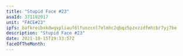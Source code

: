 ```yaml
---
title: "Stupid Face #23"
asaId: 371182017
unit: "FACE#23"
ipfs: bafkreibxkdwqvpliauf6lfuozcnl7elmhc2qbqz5pzxzidfmhcbr7yj7be
description: "Stupid Face #23"
date: 2021-10-15T19:33:57Z
faceOfTheMonth:
---
```


